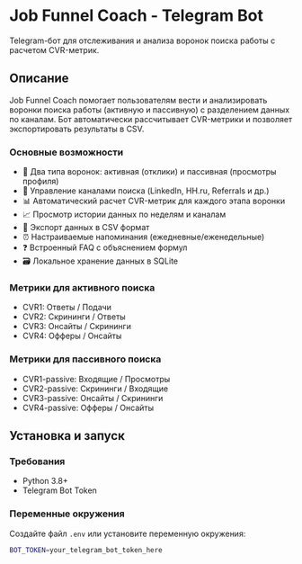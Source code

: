 # Job Funnel Coach - Telegram Bot

Telegram-бот для отслеживания и анализа воронок поиска работы с расчетом CVR-метрик.

## Описание

Job Funnel Coach помогает пользователям вести и анализировать воронки поиска работы (активную и пассивную) с разделением данных по каналам. Бот автоматически рассчитывает CVR-метрики и позволяет экспортировать результаты в CSV.

### Основные возможности

- 🎯 Два типа воронок: активная (отклики) и пассивная (просмотры профиля)
- 📝 Управление каналами поиска (LinkedIn, HH.ru, Referrals и др.)
- 📊 Автоматический расчет CVR-метрик для каждого этапа воронки
- 📈 Просмотр истории данных по неделям и каналам
- 💾 Экспорт данных в CSV формат
- ⏰ Настраиваемые напоминания (ежедневные/еженедельные)
- ❓ Встроенный FAQ с объяснением формул
- 🗃️ Локальное хранение данных в SQLite

### Метрики для активного поиска
- CVR1: Ответы / Подачи
- CVR2: Скрининги / Ответы  
- CVR3: Онсайты / Скрининги
- CVR4: Офферы / Онсайты

### Метрики для пассивного поиска  
- CVR1-passive: Входящие / Просмотры
- CVR2-passive: Скрининги / Входящие
- CVR3-passive: Онсайты / Скрининги
- CVR4-passive: Офферы / Онсайты

## Установка и запуск

### Требования
- Python 3.8+
- Telegram Bot Token

### Переменные окружения
Создайте файл `.env` или установите переменную окружения:
```bash
BOT_TOKEN=your_telegram_bot_token_here
